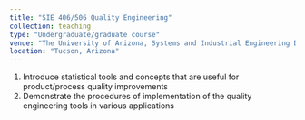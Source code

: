 ```yaml
---
title: "SIE 406/506 Quality Engineering"
collection: teaching
type: "Undergraduate/graduate course"
venue: "The University of Arizona, Systems and Industrial Engineering Dept"
location: "Tucson, Arizona"
---
```

1. Introduce statistical tools and concepts that are useful for product/process quality improvements
2. Demonstrate the procedures of implementation of the quality engineering tools in various applications

